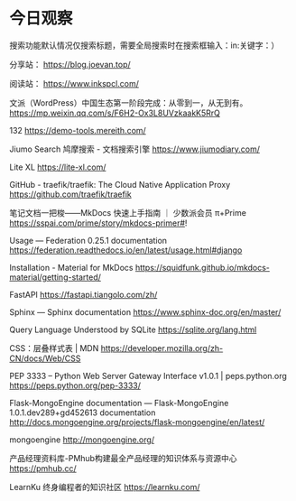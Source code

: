 # 今日观察

搜索功能默认情况仅搜索标题，需要全局搜索时在搜索框输入：in:关键字：）  

分享站： https://blog.joevan.top/  

阅读站： https://www.inkspcl.com/  


文派（WordPress）中国生态第一阶段完成：从零到一，从无到有。  https://mp.weixin.qq.com/s/F6H2-Ox3L8UVzkaakK5RrQ  

132  https://demo-tools.mereith.com/    

Jiumo Search 鸠摩搜索 - 文档搜索引擎  https://www.jiumodiary.com/  

Lite XL  https://lite-xl.com/  

GitHub - traefik/traefik: The Cloud Native Application Proxy  https://github.com/traefik/traefik  

笔记文档一把梭——MkDocs 快速上手指南 ｜ 少数派会员 π+Prime  https://sspai.com/prime/story/mkdocs-primer#!  

Usage — Federation 0.25.1 documentation  https://federation.readthedocs.io/en/latest/usage.html#django  

Installation - Material for MkDocs  https://squidfunk.github.io/mkdocs-material/getting-started/  

FastAPI  https://fastapi.tiangolo.com/zh/  

Sphinx — Sphinx documentation  https://www.sphinx-doc.org/en/master/  

Query Language Understood by SQLite  https://sqlite.org/lang.html  

CSS：层叠样式表 | MDN  https://developer.mozilla.org/zh-CN/docs/Web/CSS  

PEP 3333 – Python Web Server Gateway Interface v1.0.1 | peps.python.org  https://peps.python.org/pep-3333/  

Flask-MongoEngine documentation — Flask-MongoEngine 1.0.1.dev289+gd452613 documentation  http://docs.mongoengine.org/projects/flask-mongoengine/en/latest/  

mongoengine  http://mongoengine.org/  

产品经理资料库-PMhub构建最全产品经理的知识体系与资源中心  https://pmhub.cc/  

LearnKu 终身编程者的知识社区  https://learnku.com/  
